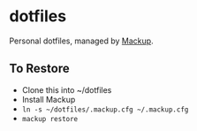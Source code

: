 # dotfiles
Personal dotfiles, managed by [Mackup](https://github.com/lra/mackup).

## To Restore

* Clone this into ~/dotfiles
* Install Mackup
* `ln -s ~/dotfiles/.mackup.cfg ~/.mackup.cfg`
* `mackup restore`

